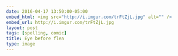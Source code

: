 ```yaml
---
date: 2016-04-17 13:50:00-05:00
embed_html: <img src="http://i.imgur.com/trFtZjL.jpg" alt="" />
embed_url: http://i.imgur.com/trFtZjL.jpg
layout: post
tags: [spelling, comic]
title: Eye before flea
type: image
---
```

<img src="http://i.imgur.com/trFtZjL.jpg" alt="" />

